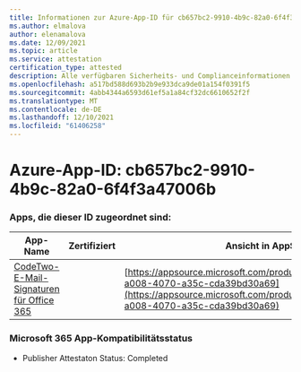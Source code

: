```yaml
---
title: Informationen zur Azure-App-ID für cb657bc2-9910-4b9c-82a0-6f4f3a47006b
ms.author: elmalova
author: elenamalova
ms.date: 12/09/2021
ms.topic: article
ms.service: attestation
certification_type: attested
description: Alle verfügbaren Sicherheits- und Complianceinformationen für cb657bc2-9910-4b9c-82a0-6f4f3a47006b.
ms.openlocfilehash: a517bd588d693b2b9e933dca9de01a154f0391f5
ms.sourcegitcommit: 4abb4344a6593d61ef5a1a84cf32dc6610652f2f
ms.translationtype: MT
ms.contentlocale: de-DE
ms.lasthandoff: 12/10/2021
ms.locfileid: "61406258"
---
```

# <a name="azure-app-id-cb657bc2-9910-4b9c-82a0-6f4f3a47006b"></a>Azure-App-ID: cb657bc2-9910-4b9c-82a0-6f4f3a47006b


### <a name="apps-associated-with-this-id"></a>Apps, die dieser ID zugeordnet sind:
| **App-Name** | **Zertifiziert** | **Ansicht in AppSource** |
|--------------|---------------|-----------------------|
| [CodeTwo-E-Mail-Signaturen für Office 365](https://docs.microsoft.com/microsoft-365-app-certification/forward/codetwo.3d2daeb9-a008-4070-a35c-cda39bd30a69) |  | [https://appsource.microsoft.com/product/office/codetwo.3d2daeb9-a008-4070-a35c-cda39bd30a69](https://appsource.microsoft.com/product/office/codetwo.3d2daeb9-a008-4070-a35c-cda39bd30a69) |

### <a name="microsoft-365-app-compliance-status"></a>Microsoft 365 App-Kompatibilitätsstatus
- Publisher Attestaton Status: Completed
